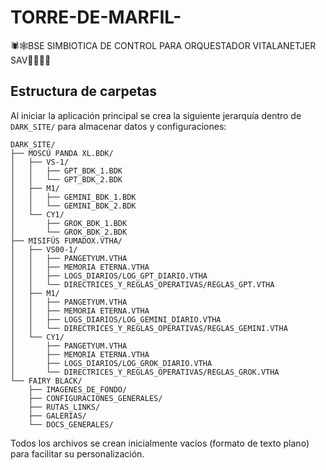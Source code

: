 # TORRE-DE-MARFIL-
🕷🕸BSE SIMBIOTICA DE CONTROL PARA ORQUESTADOR VITALANETJER SAV💜🖤🔥🚀

## Estructura de carpetas

Al iniciar la aplicación principal se crea la siguiente jerarquía dentro de
`DARK_SITE/` para almacenar datos y configuraciones:

```
DARK_SITE/
├── MOSCÚ PANDA XL.BDK/
│   ├── VS-1/
│   │   ├── GPT_BDK_1.BDK
│   │   └── GPT_BDK_2.BDK
│   ├── M1/
│   │   ├── GEMINI_BDK_1.BDK
│   │   └── GEMINI_BDK_2.BDK
│   └── CY1/
│       ├── GROK_BDK_1.BDK
│       └── GROK_BDK_2.BDK
├── MISIFÚS FUMADOX.VTHA/
│   ├── VS00-1/
│   │   ├── PANGETYUM.VTHA
│   │   ├── MEMORIA ETERNA.VTHA
│   │   ├── LOGS_DIARIOS/LOG_GPT_DIARIO.VTHA
│   │   └── DIRECTRICES_Y_REGLAS_OPERATIVAS/REGLAS_GPT.VTHA
│   ├── M1/
│   │   ├── PANGETYUM.VTHA
│   │   ├── MEMORIA ETERNA.VTHA
│   │   ├── LOGS_DIARIOS/LOG_GEMINI_DIARIO.VTHA
│   │   └── DIRECTRICES_Y_REGLAS_OPERATIVAS/REGLAS_GEMINI.VTHA
│   └── CY1/
│       ├── PANGETYUM.VTHA
│       ├── MEMORIA ETERNA.VTHA
│       ├── LOGS_DIARIOS/LOG_GROK_DIARIO.VTHA
│       └── DIRECTRICES_Y_REGLAS_OPERATIVAS/REGLAS_GROK.VTHA
└── FAIRY BLACK/
    ├── IMAGENES_DE_FONDO/
    ├── CONFIGURACIONES_GENERALES/
    ├── RUTAS_LINKS/
    ├── GALERIAS/
    └── DOCS_GENERALES/
```

Todos los archivos se crean inicialmente vacíos (formato de texto plano) para
facilitar su personalización.
